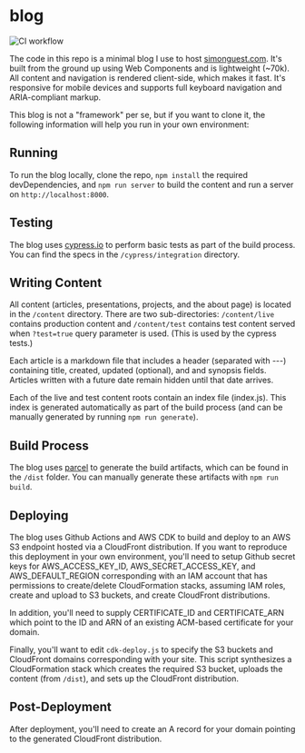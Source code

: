 # blog

![CI workflow](https://github.com/simonguest/blog/actions/workflows/ci.yml/badge.svg)

The code in this repo is a minimal blog I use to host [simonguest.com](https://simonguest.com). It's built from the ground up using Web Components and is lightweight (~70k). All content and navigation is rendered client-side, which makes it fast. It's responsive for mobile devices and supports full keyboard navigation and ARIA-compliant markup.

This blog is not a "framework" per se, but if you want to clone it, the following information will help you run in your own environment:

## Running

To run the blog locally, clone the repo, ```npm install``` the required devDependencies, and ```npm run server``` to build the content and run a server on ```http://localhost:8000```.

## Testing

The blog uses [cypress.io](cypress.io) to perform basic tests as part of the build process. You can find the specs in the ```/cypress/integration``` directory.

## Writing Content

All content (articles, presentations, projects, and the about page) is located in the ```/content``` directory. There are two sub-directories: ```/content/live``` contains production content and ```/content/test``` contains test content served when ```?test=true``` query parameter is used. (This is used by the cypress tests.)

Each article is a markdown file that includes a header (separated with ---) containing title, created, updated (optional), and and synopsis fields. Articles written with a future date remain hidden until that date arrives.

Each of the live and test content roots contain an index file (index.js). This index is generated automatically as part of the build process (and can be manually generated by running ```npm run generate```).

## Build Process

The blog uses [parcel](https://parceljs.org/) to generate the build artifacts, which can be found in the ```/dist``` folder. You can manually generate these artifacts with ```npm run build```.

## Deploying

The blog uses Github Actions and AWS CDK to build and deploy to an AWS S3 endpoint hosted via a CloudFront distribution. If you want to reproduce this deployment in your own environment, you'll need to setup Github secret keys for AWS_ACCESS_KEY_ID, AWS_SECRET_ACCESS_KEY, and AWS_DEFAULT_REGION corresponding with an IAM account that has permissions to create/delete CloudFormation stacks, assuming IAM roles, create and upload to S3 buckets, and create CloudFront distributions.

In addition, you'll need to supply CERTIFICATE_ID and CERTIFICATE_ARN which point to the ID and ARN of an existing ACM-based certificate for your domain.

Finally, you'll want to edit ```cdk-deploy.js``` to specify the S3 buckets and CloudFront domains corresponding with your site. This script synthesizes a CloudFormation stack which creates the required S3 bucket, uploads the content (from ```/dist```), and sets up the CloudFront distribution.

## Post-Deployment

After deployment, you'll need to create an A record for your domain pointing to the generated CloudFront distribution.




